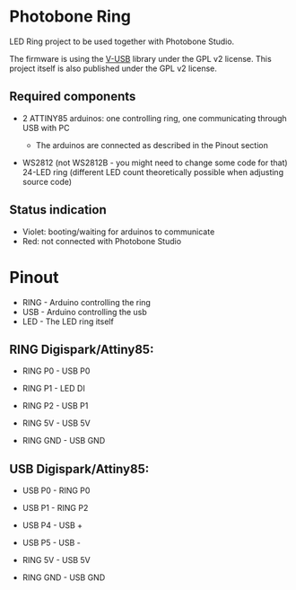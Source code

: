 # Photobone Ring
LED Ring project to be used together with Photobone Studio.

The firmware is using the [V-USB](https://www.obdev.at/products/vusb/index.html) library under the GPL v2 license. This project itself is also published under the GPL v2 license.

## Required components
* 2 ATTINY85 arduinos: one controlling ring, one communicating through USB with PC
	* The arduinos are connected as described in the Pinout section

* WS2812 (not WS2812B - you might need to change some code for that) 24-LED ring (different LED count theoretically possible when adjusting source code)

## Status indication
* Violet: booting/waiting for arduinos to communicate
* Red: not connected with Photobone Studio

# Pinout
* RING - Arduino controlling the ring
* USB - Arduino controlling the usb
* LED - The LED ring itself

## RING Digispark/Attiny85:
* RING P0 - USB P0
* RING P1 - LED DI
* RING P2 - USB P1

* RING 5V - USB 5V
* RING GND - USB GND

## USB Digispark/Attiny85:
* USB P0 - RING P0
* USB P1 - RING P2
* USB P4 - USB +
* USB P5 - USB -

* RING 5V - USB 5V
* RING GND - USB GND